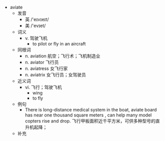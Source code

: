 - aviate
  - 发音
    - 英 /'eɪvɪeɪt/
    - 美 /'evɪet/
  - 词义
    - v. 驾驶飞机
      - to pilot or fly in an aircraft 
  - 同根词
    - n. aviation 航空；飞行术；飞机制造业
    - n. aviator 飞行员
    - n. aviatress 女飞行家
    - n. aviatrix 女飞行员；女驾驶员
  - 近义词
    - vi. 飞行；驾驶飞机
      - wing
      - to fly
  - 例句
    - There is long-distance medical system in the boat, aviate board has near one thousand square meters , can help many model copters rise and drop. 飞行甲板面积近千平方米，可供多种型号的直升机起降；
  - 补充